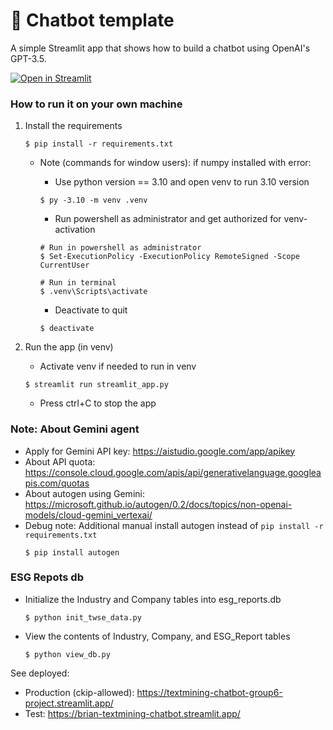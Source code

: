 # 💬 Chatbot template

A simple Streamlit app that shows how to build a chatbot using OpenAI's GPT-3.5.

[![Open in Streamlit](https://static.streamlit.io/badges/streamlit_badge_black_white.svg)](https://chatbot-template.streamlit.app/)

### How to run it on your own machine

1. Install the requirements

   ```
   $ pip install -r requirements.txt
   ```

    - Note (commands for window users): if numpy installed with error:
      - Use python version == 3.10 and open venv to run 3.10 version
      ```
      $ py -3.10 -m venv .venv
      ```
      -  Run powershell as administrator and get authorized for venv-activation
      ```
      # Run in powershell as administrator
      $ Set-ExecutionPolicy -ExecutionPolicy RemoteSigned -Scope CurrentUser
      ```

      ```
      # Run in terminal
      $ .venv\Scripts\activate
      ```

      - Deactivate to quit
      ```
      $ deactivate
      ```


2. Run the app (in venv)
   - Activate venv if needed to run in venv

   ```
   $ streamlit run streamlit_app.py
   ```

   - Press ctrl+C to stop the app

### Note: About Gemini agent
   - Apply for Gemini API key: https://aistudio.google.com/app/apikey
   - About API quota: https://console.cloud.google.com/apis/api/generativelanguage.googleapis.com/quotas
   - About autogen using Gemini: https://microsoft.github.io/autogen/0.2/docs/topics/non-openai-models/cloud-gemini_vertexai/
   - Debug note: Additional manual install autogen instead of `pip install -r requirements.txt`
      ```
      $ pip install autogen
      ```

### ESG Repots db
- Initialize the Industry and Company tables into esg_reports.db

   ```
   $ python init_twse_data.py
   ```
- View the contents of Industry, Company, and ESG_Report tables
   ```
   $ python view_db.py
   ```

See deployed:
- Production (ckip-allowed): https://textmining-chatbot-group6-project.streamlit.app/
- Test: https://brian-textmining-chatbot.streamlit.app/
